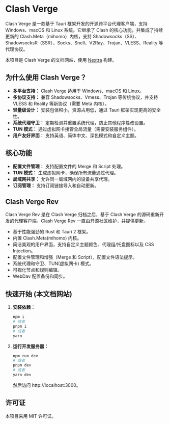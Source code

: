 # Clash Verge

Clash Verge 是一款基于 Tauri 框架开发的开源跨平台代理客户端，支持 Windows、macOS 和 Linux 系统。它继承了 Clash 的核心功能，并集成了持续更新的 Clash.Meta（mihomo）内核，支持 Shadowsocks（SS）、ShadowsocksR（SSR）、Socks、Snell、V2Ray、Trojan、VLESS、Reality 等代理协议。

本项目是 Clash Verge 的文档网站，使用 [Nextra](https://nextra.site) 构建。

## 为什么使用 Clash Verge？

- **多平台支持：** Clash Verge 适用于 Windows、macOS 和 Linux。
- **多协议支持：** 兼容 Shadowsocks、Vmess、Trojan 等传统协议，并支持 VLESS 和 Reality 等新协议（需要 Meta 内核）。
- **轻量级设计：** 安装包体积小，资源占用低，通过 Tauri 框架实现更高的安全性。
- **系统代理守卫：** 定期检测并重置系统代理，防止其他程序篡改设置。
- **TUN 模式：** 通过虚拟网卡接管全局流量（需要安装服务组件）。
- **用户友好界面：** 支持英语、简体中文、深色模式和自定义主题。

## 核心功能

- **配置文件管理：** 支持配置文件的 Merge 和 Script 处理。
- **TUN 模式：** 生成虚拟网卡，确保所有流量通过代理。
- **局域网共享：** 允许同一局域网内的设备共享代理。
- **订阅管理：** 支持订阅链接导入和自动更新。

## Clash Verge Rev

Clash Verge Rev 是在 Clash Verge 归档之后，基于 Clash Verge 的源码重新开发的代理客户端。Clash Verge Rev 一直由开源社区维护，并提供更新。

- 基于性能强劲的 Rust 和 Tauri 2 框架。
- 内置 Clash.Meta(mihomo) 内核。
- 简洁美观的用户界面，支持自定义主题颜色、代理组/托盘图标以及 CSS Injection。
- 配置文件管理和增强（Merge 和 Script），配置文件语法提示。
- 系统代理和守卫、TUN(虚拟网卡) 模式。
- 可视化节点和规则编辑。
- WebDav 配置备份和同步。

## 快速开始 (本文档网站)

1.  **安装依赖：**
    ```bash
    npm i
    # 或者
    pnpm i
    # 或者
    yarn
    ```
2.  **运行开发服务器：**
    ```bash
    npm run dev
    # 或者
    pnpm dev
    # 或者
    yarn dev
    ```
    然后访问 http://localhost:3000。

## 许可证

本项目采用 MIT 许可证。 